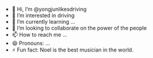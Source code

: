 - 👋 Hi, I’m @yongjunlikesdriving
- 👀 I’m interested in driving
- 🌱 I’m currently learning ...
- 💞️ I’m looking to collaborate on the power of the people
- 📫 How to reach me ...
- 😄 Pronouns: ...
- ⚡ Fun fact: Noel is the best musician in the world.

<!---
yongjunlikesdriving/yongjunlikesdriving is a ✨ special ✨ repository because its `README.md` (this file) appears on your GitHub profile.
You can click the Preview link to take a look at your changes.
--->
